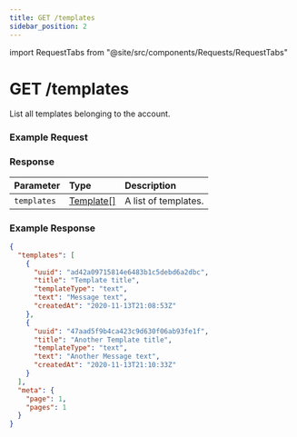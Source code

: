 ```yaml
---
title: GET /templates
sidebar_position: 2
---
```


import RequestTabs from "@site/src/components/Requests/RequestTabs"

# GET /templates

List all templates belonging to the account.

### Example Request

<RequestTabs endpoint='templates_api' request="get_templates"/>

### Response

| Parameter   | Type                                               | Description          |
| :---------- | :------------------------------------------------- | :------------------- |
| `templates` | [Template[]](/api/reference/object_types/template) | A list of templates. |

### Example Response

```json title=response.json
{
  "templates": [
    {
      "uuid": "ad42a09715814e6483b1c5debd6a2dbc",
      "title": "Template title",
      "templateType": "text",
      "text": "Message text",
      "createdAt": "2020-11-13T21:08:53Z"
    },
    {
      "uuid": "47aad5f9b4ca423c9d630f06ab93fe1f",
      "title": "Another Template title",
      "templateType": "text",
      "text": "Another Message text",
      "createdAt": "2020-11-13T21:10:33Z"
    }
  ],
  "meta": {
    "page": 1,
    "pages": 1
  }
}
```
